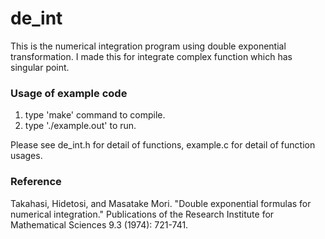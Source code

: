 # de_int
This is the numerical integration program using double exponential transformation. 
I made this for integrate complex function which has singular point.

### Usage of example code
 1. type 'make' command to compile.
 2. type './example.out' to run.
 
Please see de_int.h for detail of functions, example.c for detail of function usages.

### Reference
Takahasi, Hidetosi, and Masatake Mori. "Double exponential formulas for numerical integration." Publications of the Research Institute for Mathematical Sciences 9.3 (1974): 721-741.
